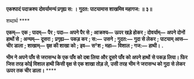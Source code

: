 **एकश्पादं पदाक्रश्य दोवर्यामन्यं प्रगृह्य स: ।** **गुदत: पाटयामास शाखमिव महागज: ॥ ३॥** 

शब्दार्थ **** 

**एकम्—** **एक** **; पादम्—** **पैर** **; पदा—** **अपने पैर से** **; आक्रश्य—** **ऊपर खड़े होकर** **; दोवर्याम्—** **अपने दोनों हाथों से** **; अन्यम्—** **दूसरा** **;** **प्रगृह्य—** **पकड़ कर** **; स:—** **उसने** **; गुदत:—** **गुदा से लेकर** **; पाटयाम् आस—** **चीर डाला** **; शाखाम्—** **वृक्ष की शाखा को** **; इव—** **स²श** **; महा—** **विशाल** **; गज:—** **हाथी।** **.** 

**भीम ने अपने पाँव से जरासन्ध के एक पाँव को दबा लिया और दूसरे पाँव को अपने हाथों** **से पकड़ लिया। फिर जिस तरह कोई विशाल हाथी किसी वृक्ष से एक शाखा तोड़ ले, उसी तरह** **भीम ने जरासन्ध को गुदा से लेकर ऊपर तक चीर डाला।** **** 